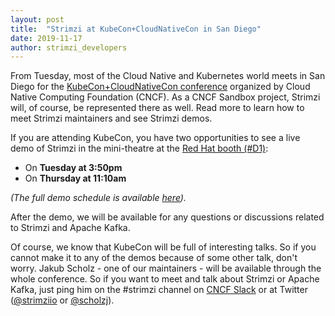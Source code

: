 ```yaml
---
layout: post
title:  "Strimzi at KubeCon+CloudNativeCon in San Diego"
date: 2019-11-17
author: strimzi_developers
---
```


From Tuesday, most of the Cloud Native and Kubernetes world meets in San Diego for the [KubeCon+CloudNativeCon conference](https://events19.linuxfoundation.org/events/kubecon-cloudnativecon-north-america-2019/) organized by Cloud Native Computing Foundation (CNCF). 
As a CNCF Sandbox project, Strimzi will, of course, be represented there as well.
Read more to learn how to meet Strimzi maintainers and see Strimzi demos.

<!--more-->

If you are attending KubeCon, you have two opportunities to see a live demo of Strimzi in the mini-theatre at the [Red Hat booth (#D1)](https://events19.linuxfoundation.org/events/kubecon-cloudnativecon-north-america-2019/venue-map/):
* On **Tuesday at 3:50pm**
* On **Thursday at 11:10am**

_(The full demo schedule is available [here](https://www.redhat.com/en/events/red-hat-kubecon-cloudnativecon-north-america-2019#demo-schedule))._

After the demo, we will be available for any questions or discussions related to Strimzi and Apache Kafka.

Of course, we know that KubeCon will be full of interesting talks.
So if you cannot make it to any of the demos because of some other talk, don't worry.
Jakub Scholz - one of our maintainers - will be available through the whole conference.
So if you want to meet and talk about Strimzi or Apache Kafka, just ping him on the #strimzi channel on [CNCF Slack](https://slack.cncf.io/) or at Twitter ([@strimziio](https://twitter.com/strimziio) or [@scholzj](https://twitter.com/scholzj)).
